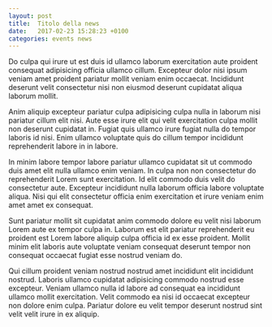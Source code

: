```yaml
---
layout: post
title:  Titolo della news
date:   2017-02-23 15:28:23 +0100
categories: events news
---
```


Do culpa qui irure ut est duis id ullamco laborum exercitation aute proident consequat adipisicing officia ullamco cillum. Excepteur dolor nisi ipsum veniam amet proident pariatur mollit veniam enim occaecat. Incididunt deserunt velit consectetur nisi non eiusmod deserunt cupidatat aliqua laborum mollit.

Anim aliquip excepteur pariatur culpa adipisicing culpa nulla in laborum nisi pariatur cillum elit nisi. Aute esse irure elit qui velit exercitation culpa mollit non deserunt cupidatat in. Fugiat quis ullamco irure fugiat nulla do tempor laboris id nisi. Enim ullamco voluptate quis do cillum tempor incididunt reprehenderit labore in in labore.

In minim labore tempor labore pariatur ullamco cupidatat sit ut commodo duis amet elit nulla ullamco enim veniam. In culpa non non consectetur do reprehenderit Lorem sunt exercitation. Id elit commodo duis velit do consectetur aute. Excepteur incididunt nulla laborum officia labore voluptate aliqua. Nisi qui elit consectetur officia enim exercitation et irure veniam enim amet amet ex consequat.

Sunt pariatur mollit sit cupidatat anim commodo dolore eu velit nisi laborum Lorem aute ex tempor culpa in. Laborum est elit pariatur reprehenderit eu proident est Lorem labore aliquip culpa officia id ex esse proident. Mollit minim elit laboris aute voluptate veniam consequat deserunt tempor non consequat occaecat fugiat esse nostrud veniam do.

Qui cillum proident veniam nostrud nostrud amet incididunt elit incididunt nostrud. Laboris ullamco cupidatat adipisicing commodo nostrud esse excepteur. Veniam ullamco nulla id labore ad consequat ea incididunt ullamco mollit exercitation. Velit commodo ea nisi id occaecat excepteur non dolore enim culpa. Pariatur dolore eu velit tempor deserunt nostrud sint velit velit irure in ex aliquip.
